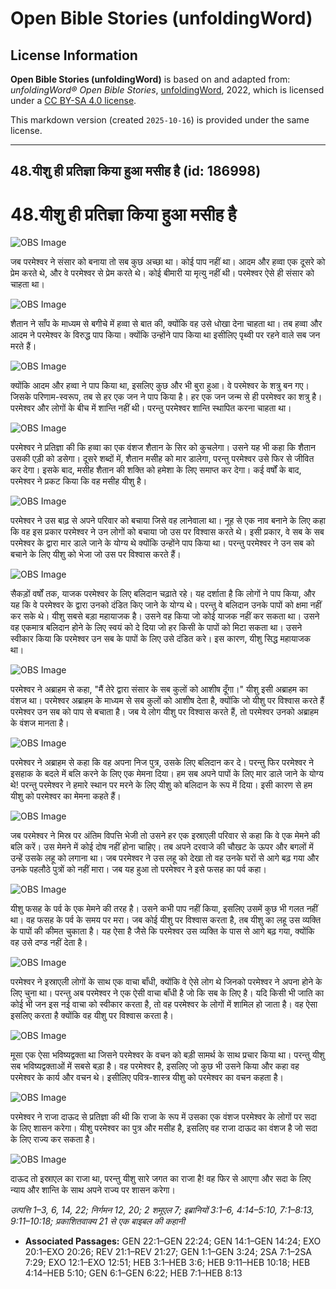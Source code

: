 # Open Bible Stories (unfoldingWord)

## License Information

**Open Bible Stories (unfoldingWord)** is based on and adapted from: _unfoldingWord® Open Bible Stories_, [unfoldingWord](https://unfoldingword.org/utw), 2022, which is licensed under a [CC BY-SA 4.0 license](https://creativecommons.org/licenses/by-sa/4.0/legalcode.en).

This markdown version (created `2025-10-16`) is provided under the same license.



--------------------------------

## 48.यीशु ही प्रतिज्ञा किया हुआ मसीह है (id: 186998)

48\.यीशु ही प्रतिज्ञा किया हुआ मसीह है
======================================

![OBS Image](https://cdn.aquifer.bible/aquifer-content/resources/UWOBS/jpg/360px/obs-en-48-01.jpg)

जब परमेश्वर ने संसार को बनाया तो सब कुछ अच्छा था। कोई पाप नहीं था। आदम और हव्वा एक दूसरे को प्रेम करते थे, और वे परमेश्वर से प्रेम करते थे। कोई बीमारी या मृत्यु नहीं थी। परमेश्वर ऐसे ही संसार को चाहता था।

![OBS Image](https://cdn.aquifer.bible/aquifer-content/resources/UWOBS/jpg/360px/obs-en-48-02.jpg)

शैतान ने साँप के माध्यम से बगीचे में हव्वा से बात की, क्योंकि वह उसे धोखा देना चाहता था। तब हव्वा और आदम ने परमेश्वर के विरुद्ध पाप किया। क्योंकि उन्होंने पाप किया था इसीलिए पृथ्वी पर रहने वाले सब जन मरते हैं।

![OBS Image](https://cdn.aquifer.bible/aquifer-content/resources/UWOBS/jpg/360px/obs-en-48-03.jpg)

क्योंकि आदम और हव्वा ने पाप किया था, इसलिए कुछ और भी बुरा हुआ। वे परमेश्वर के शत्रु बन गए। जिसके परिणाम\-स्वरूप, तब से हर एक जन ने पाप किया है। हर एक जन जन्म से ही परमेश्वर का शत्रु है। परमेश्वर और लोगों के बीच में शान्ति नहीं थी। परन्तु परमेश्वर शान्ति स्थापित करना चाहता था।

![OBS Image](https://cdn.aquifer.bible/aquifer-content/resources/UWOBS/jpg/360px/obs-en-48-04.jpg)

परमेश्वर ने प्रतिज्ञा की कि हव्वा का एक वंशज शैतान के सिर को कुचलेगा। उसने यह भी कहा कि शैतान उसकी एड़ी को डसेगा। दूसरे शब्दों में, शैतान मसीह को मार डालेगा, परन्तु परमेश्वर उसे फिर से जीवित कर देगा। इसके बाद, मसीह शैतान की शक्ति को हमेशा के लिए समाप्त कर देगा। कई वर्षों के बाद, परमेश्वर ने प्रकट किया कि वह मसीह यीशु है।

![OBS Image](https://cdn.aquifer.bible/aquifer-content/resources/UWOBS/jpg/360px/obs-en-48-05.jpg)

परमेश्वर ने उस बाढ़ से अपने परिवार को बचाया जिसे वह लानेवाला था। नूह से एक नाव बनाने के लिए कहा कि वह इस प्रकार परमेश्वर ने उन लोगों को बचाया जो उस पर विश्वास करते थे। इसी प्रकार, वे सब के सब परमेश्वर के द्वारा मार डाले जाने के योग्य थे क्योंकि उन्होंने पाप किया था। परन्तु परमेश्वर ने उन सब को बचाने के लिए यीशु को भेजा जो उस पर विश्वास करते हैं।

![OBS Image](https://cdn.aquifer.bible/aquifer-content/resources/UWOBS/jpg/360px/obs-en-48-06.jpg)

सैकड़ों वर्षों तक, याजक परमेश्वर के लिए बलिदान चढ़ाते रहे। यह दर्शाता है कि लोगों ने पाप किया, और यह कि वे परमेश्वर के द्वारा उनको दंडित किए जाने के योग्य थे। परन्तु वे बलिदान उनके पापों को क्षमा नहीं कर सके थे। यीशु सबसे बड़ा महायाजक है। उसने वह किया जो कोई याजक नहीं कर सकता था। उसने वह एकमात्र बलिदान होने के लिए स्वयं को दे दिया जो हर किसी के पापों को मिटा सकता था। उसने स्वीकार किया कि परमेश्वर उन सब के पापों के लिए उसे दंडित करे। इस कारण, यीशु सिद्ध महायाजक था।

![OBS Image](https://cdn.aquifer.bible/aquifer-content/resources/UWOBS/jpg/360px/obs-en-48-07.jpg)

परमेश्वर ने अब्राहम से कहा, "मैं तेरे द्वारा संसार के सब कुलों को आशीष दूँगा।" यीशु इसी अब्राहम का वंशज था। परमेश्वर अब्राहम के माध्यम से सब कुलों को आशीष देता है, क्योंकि जो यीशु पर विश्वास करते हैं परमेश्वर उन सब को पाप से बचाता है। जब ये लोग यीशु पर विश्वास करते हैं, तो परमेश्वर उनको अब्राहम के वंशज मानता है।

![OBS Image](https://cdn.aquifer.bible/aquifer-content/resources/UWOBS/jpg/360px/obs-en-48-08.jpg)

परमेश्वर ने अब्राहम से कहा कि वह अपना निज पुत्र, उसके लिए बलिदान कर दे। परन्तु फिर परमेश्वर ने इसहाक के बदले में बलि करने के लिए एक मेमना दिया। हम सब अपने पापों के लिए मार डाले जाने के योग्य थे! परन्तु परमेश्वर ने हमारे स्थान पर मरने के लिए यीशु को बलिदान के रूप में दिया। इसी कारण से हम यीशु को परमेश्वर का मेमना कहते हैं।

![OBS Image](https://cdn.aquifer.bible/aquifer-content/resources/UWOBS/jpg/360px/obs-en-48-09.jpg)

जब परमेश्वर ने मिस्र पर अंतिम विपत्ति भेजी तो उसने हर एक इस्राएली परिवार से कहा कि वे एक मेमने की बलि करें। उस मेमने में कोई दोष नहीं होना चाहिए। तब अपने दरवाजे की चौखट के ऊपर और बगलों में उन्हें उसके लहू को लगाना था। जब परमेश्वर ने उस लहू को देखा तो वह उनके घरों से आगे बढ़ गया और उनके पहलौठे पुत्रों को नहीं मारा। जब यह हुआ तो परमेश्वर ने इसे फसह का पर्व कहा।

![OBS Image](https://cdn.aquifer.bible/aquifer-content/resources/UWOBS/jpg/360px/obs-en-48-10.jpg)

यीशु फसह के पर्व के एक मेमने की तरह है। उसने कभी पाप नहीं किया, इसलिए उसमें कुछ भी गलत नहीं था। वह फसह के पर्व के समय पर मरा। जब कोई यीशु पर विश्वास करता है, तब यीशु का लहू उस व्यक्ति के पापों की कीमत चुकाता है। यह ऐसा है जैसे कि परमेश्वर उस व्यक्ति के पास से आगे बढ़ गया, क्योंकि वह उसे दण्ड नहीं देता है।

![OBS Image](https://cdn.aquifer.bible/aquifer-content/resources/UWOBS/jpg/360px/obs-en-48-11.jpg)

परमेश्वर ने इस्राएली लोगों के साथ एक वाचा बाँधी, क्योंकि वे ऐसे लोग थे जिनको परमेश्वर ने अपना होने के लिए चुना था। परन्तु अब परमेश्वर ने एक ऐसी वाचा बाँधी है जो कि सब के लिए है। यदि किसी भी जाति का कोई भी जन इस नई वाचा को स्वीकार करता है, तो वह परमेश्वर के लोगों में शामिल हो जाता है। वह ऐसा इसलिए करता है क्योंकि वह यीशु पर विश्वास करता है।

![OBS Image](https://cdn.aquifer.bible/aquifer-content/resources/UWOBS/jpg/360px/obs-en-48-12.jpg)

मूसा एक ऐसा भविष्यद्वक्ता था जिसने परमेश्वर के वचन को बड़ी सामर्थ के साथ प्रचार किया था। परन्तु यीशु सब भविष्यद्वक्ताओं में सबसे बड़ा है। वह परमेश्वर है, इसलिए जो कुछ भी उसने किया और कहा वह परमेश्वर के कार्य और वचन थे। इसीलिए पवित्र\-शास्त्र यीशु को परमेश्वर का वचन कहता है।

![OBS Image](https://cdn.aquifer.bible/aquifer-content/resources/UWOBS/jpg/360px/obs-en-48-13.jpg)

परमेश्वर ने राजा दाऊद से प्रतिज्ञा की थी कि राजा के रूप में उसका एक वंशज परमेश्वर के लोगों पर सदा के लिए शासन करेगा। यीशु परमेश्वर का पुत्र और मसीह है, इसलिए वह राजा दाऊद का वंशज है जो सदा के लिए राज्य कर सकता है।

![OBS Image](https://cdn.aquifer.bible/aquifer-content/resources/UWOBS/jpg/360px/obs-en-48-14.jpg)

दाऊद तो इस्राएल का राजा था, परन्तु यीशु सारे जगत का राजा है! वह फिर से आएगा और सदा के लिए न्याय और शान्ति के साथ अपने राज्य पर शासन करेगा।

*उत्पत्ति 1–3, 6, 14, 22; निर्गमन 12, 20; 2 शमूएल 7; इब्रानियों 3:1–6, 4:14–5:10, 7:1–8:13, 9:11–10:18; प्रकाशितवाक्य 21 से एक बाइबल की कहानी*

* **Associated Passages:** GEN 22:1–GEN 22:24; GEN 14:1–GEN 14:24; EXO 20:1–EXO 20:26; REV 21:1–REV 21:27; GEN 1:1–GEN 3:24; 2SA 7:1–2SA 7:29; EXO 12:1–EXO 12:51; HEB 3:1–HEB 3:6; HEB 9:11–HEB 10:18; HEB 4:14–HEB 5:10; GEN 6:1–GEN 6:22; HEB 7:1–HEB 8:13


